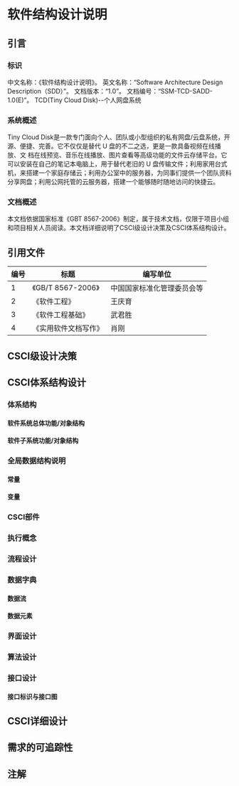 # 软件结构设计说明

## 引言

### 标识

中文名称：《软件结构设计说明》。
英文名称：“Software Architecture Design Description（SDD）”。
文档版本：“1.0”。
文档编号：“SSM-TCD-SADD-1.0(E)”。
TCD(Tiny Cloud Disk)--个人网盘系统

### 系统概述

Tiny Cloud Disk是一款专门面向个人、团队或小型组织的私有网盘/云盘系统，开源、便捷、完善。它不仅仅是替代 U 盘的不二之选，更是一款具备视频在线播放、文 档在线预览、音乐在线播放、图片查看等高级功能的文件云存储平台。它可以安装在自己的笔记本电脑上，用于替代老旧的 U 盘传输文件；利用家用台式机，来搭建一个家庭存储云；利用办公室中的服务器，为同事们提供一个团队资料分享网盘；利用公网托管的云服务器，搭建一个能够随时随地访问的快捷云。

### 文档概述

本文档依据国家标准《GBT 8567-2006》制定，属于技术文档，仅限于项目小组和项目相关人员阅读。本文档详细说明了CSCI级设计决策及CSCI体系结构设计。

## 引用文件

编号|标题|编写单位
-|-|-|
1|《GB/T 8567-2006》|中国国家标准化管理委员会等
2|《软件工程》|王庆育
3|《软件工程基础》|武君胜
4|《实用软件文档写作》|肖刚

## CSCI级设计决策

## CSCI体系结构设计

### 体系结构

#### 软件系统总体功能/对象结构

#### 软件子系统功能/对象结构

### 全局数据结构说明

#### 常量

#### 变量

### CSCI部件

### 执行概念

### 流程设计

### 数据字典

#### 数据流

#### 数据元素

### 界面设计

### 算法设计

### 接口设计

#### 接口标识与接口图

## CSCI详细设计

## 需求的可追踪性

## 注解
